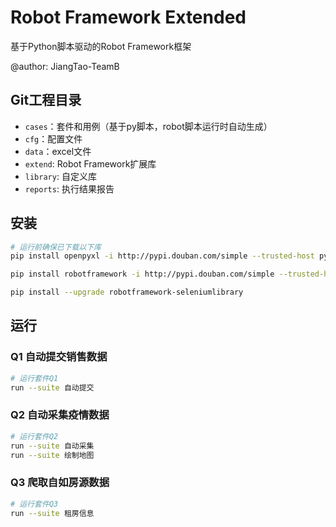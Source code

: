 # Robot Framework Extended

基于Python脚本驱动的Robot Framework框架

@author: JiangTao-TeamB

## Git工程目录

- `cases`：套件和用例（基于py脚本，robot脚本运行时自动生成）
- `cfg`：配置文件
- `data`：excel文件
- `extend`: Robot Framework扩展库
- `library`: 自定义库
- `reports`: 执行结果报告

## 安装
```bash
# 运行前确保已下载以下库
pip install openpyxl -i http://pypi.douban.com/simple --trusted-host pypi.douban.com

pip install robotframework -i http://pypi.douban.com/simple --trusted-host pypi.douban.com

pip install --upgrade robotframework-seleniumlibrary
```

## 运行

### Q1 自动提交销售数据

```bash
# 运行套件Q1
run --suite 自动提交
```

### Q2 自动采集疫情数据

```bash
# 运行套件Q2
run --suite 自动采集
run --suite 绘制地图
```

### Q3 爬取自如房源数据

```bash
# 运行套件Q3
run --suite 租房信息
```